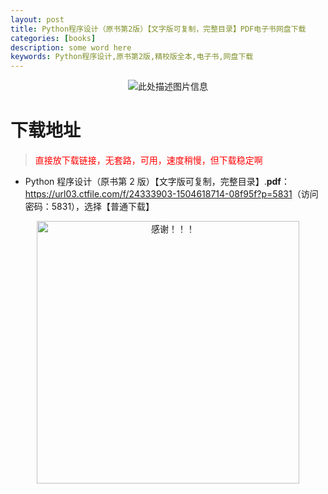 ```yaml
---
layout: post
title: Python程序设计（原书第2版）【文字版可复制，完整目录】PDF电子书网盘下载
categories: [books]
description: some word here
keywords: Python程序设计,原书第2版,精校版全本,电子书,网盘下载
---
```


<div align="center"><img src="https://qweree.cn/wp-content/uploads/2025/05/pcxsjys2nd.png" alt="此处描述图片信息"></div>

# 下载地址

> <p style="color:red" >直接放下载链接，无套路，可用，速度稍慢，但下载稳定啊</p>

- Python 程序设计（原书第 2 版）【文字版可复制，完整目录】.**pdf**：<https://url03.ctfile.com/f/24333903-1504618714-08f95f?p=5831>（访问密码：5831），选择【普通下载】

<div align="center"><img src="https://pic.imgdb.cn/item/6707df6bd29ded1a8ce37031.gif" alt="感谢！！！" width="420px" height="auto"/></div>
